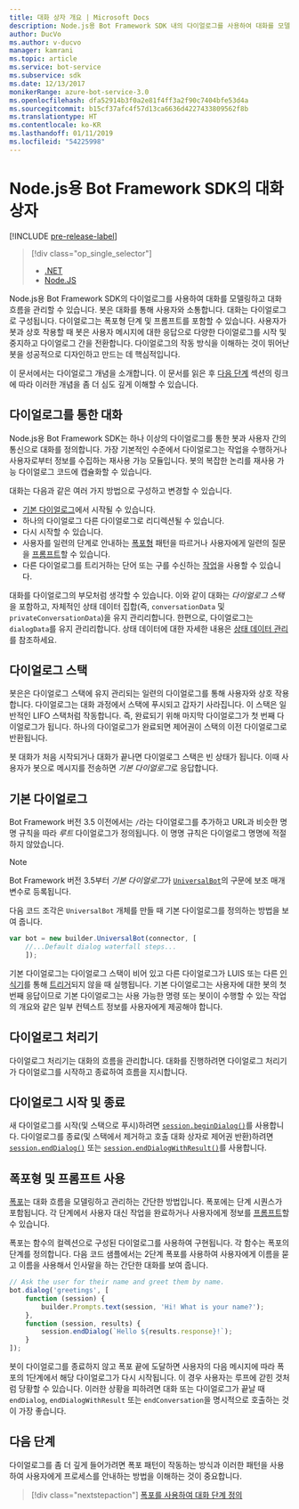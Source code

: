 ```yaml
---
title: 대화 상자 개요 | Microsoft Docs
description: Node.js용 Bot Framework SDK 내의 다이얼로그를 사용하여 대화를 모델링하고 대화 흐름을 관리하는 방법에 대해 알아봅니다.
author: DucVo
ms.author: v-ducvo
manager: kamrani
ms.topic: article
ms.service: bot-service
ms.subservice: sdk
ms.date: 12/13/2017
monikerRange: azure-bot-service-3.0
ms.openlocfilehash: dfa52914b3f0a2e81f4ff3a2f90c7404bfe53d4a
ms.sourcegitcommit: b15cf37afc4f57d13ca6636d4227433809562f8b
ms.translationtype: HT
ms.contentlocale: ko-KR
ms.lasthandoff: 01/11/2019
ms.locfileid: "54225998"
---
```

# <a name="dialogs-in-the-bot-framework-sdk-for-nodejs"></a>Node.js용 Bot Framework SDK의 대화 상자

[!INCLUDE [pre-release-label](../includes/pre-release-label-v3.md)]

> [!div class="op_single_selector"]
> - [.NET](../dotnet/bot-builder-dotnet-dialogs.md)
> - [Node.JS](../nodejs/bot-builder-nodejs-dialog-overview.md)

Node.js용 Bot Framework SDK의 다이얼로그를 사용하여 대화를 모델링하고 대화 흐름을 관리할 수 있습니다. 봇은 대화를 통해 사용자와 소통합니다. 대화는 다이얼로그로 구성됩니다. 다이얼로그는 폭포형 단계 및 프롬프트를 포함할 수 있습니다. 사용자가 봇과 상호 작용할 때 봇은 사용자 메시지에 대한 응답으로 다양한 다이얼로그를 시작 및 중지하고 다이얼로그 간을 전환합니다. 다이얼로그의 작동 방식을 이해하는 것이 뛰어난 봇을 성공적으로 디자인하고 만드는 데 핵심적입니다. 

이 문서에서는 다이얼로그 개념을 소개합니다. 이 문서를 읽은 후 [다음 단계](#next-steps) 섹션의 링크에 따라 이러한 개념을 좀 더 심도 깊게 이해할 수 있습니다.

## <a name="conversations-through-dialogs"></a>다이얼로그를 통한 대화

Node.js용 Bot Framework SDK는 하나 이상의 다이얼로그를 통한 봇과 사용자 간의 통신으로 대화를 정의합니다. 가장 기본적인 수준에서 다이얼로그는 작업을 수행하거나 사용자로부터 정보를 수집하는 재사용 가능 모듈입니다. 봇의 복잡한 논리를 재사용 가능 다이얼로그 코드에 캡슐화할 수 있습니다.

대화는 다음과 같은 여러 가지 방법으로 구성하고 변경할 수 있습니다.

- [기본 다이얼로그](#default-dialog)에서 시작될 수 있습니다.
- 하나의 다이얼로그 다른 다이얼로그로 리디렉션될 수 있습니다.
- 다시 시작할 수 있습니다.
- 사용자를 일련의 단계로 안내하는 [폭포형](bot-builder-nodejs-dialog-waterfall.md) 패턴을 따르거나 사용자에게 일련의 질문을 [프롬프트](bot-builder-nodejs-dialog-prompt.md)할 수 있습니다.
- 다른 다이얼로그를 트리거하는 단어 또는 구를 수신하는 [작업](bot-builder-nodejs-dialog-actions.md)을 사용할 수 있습니다. 

대화를 다이얼로그의 부모처럼 생각할 수 있습니다. 이와 같이 대화는 *다이얼로그 스택*을 포함하고, 자체적인 상태 데이터 집합(즉, `conversationData` 및 `privateConversationData`)을 유지 관리리합니다. 한편으로, 다이얼로그는 `dialogData`를 유지 관리리합니다. 상태 데이터에 대한 자세한 내용은 [상태 데이터 관리](bot-builder-nodejs-state.md)를 참조하세요.

## <a name="dialog-stack"></a>다이얼로그 스택

봇은은 다이얼로그 스택에 유지 관리되는 일련의 다이얼로그를 통해 사용자와 상호 작용합니다. 다이얼로그는 대화 과정에서 스택에 푸시되고 갑자기 사라집니다. 이 스택은 일반적인 LIFO 스택처럼 작동합니다. 즉, 완료되기 위해 마지막 다이얼로그가 첫 번째 다이얼로그가 됩니다. 하나의 다이얼로그가 완료되면 제어권이 스택의 이전 다이얼로그로 반환됩니다.

봇 대화가 처음 시작되거나 대화가 끝나면 다이얼로그 스택은 빈 상태가 됩니다. 이때 사용자가 봇으로 메시지를 전송하면 *기본 다이얼로그*로 응답합니다.

## <a name="default-dialog"></a>기본 다이얼로그

Bot Framework 버전 3.5 이전에서는 `/`라는 다이얼로그를 추가하고 URL과 비슷한 명명 규칙을 따라 *루트* 다이얼로그가 정의됩니다. 이 명명 규칙은 다이얼로그 명명에 적절하지 않았습니다. 

> [!NOTE]
> Bot Framework 버전 3.5부터 *기본 다이얼로그*가 [`UniversalBot`](https://docs.botframework.com/en-us/node/builder/chat-reference/classes/_botbuilder_d_.universalbot.html#constructor)의 구문에 보조 매개 변수로 등록됩니다.  

다음 코드 조각은 `UniversalBot` 개체를 만들 때 기본 다이얼로그를 정의하는 방법을 보여 줍니다.

```javascript
var bot = new builder.UniversalBot(connector, [
    //...Default dialog waterfall steps...
    ]);
```

기본 다이얼로그는 다이얼로그 스택이 비어 있고 다른 다이얼로그가 LUIS 또는 다른 [인식기](bot-builder-nodejs-recognize-intent-messages.md)를 통해 [트리거](bot-builder-nodejs-dialog-actions.md)되지 않을 때 실행됩니다. 기본 다이얼로그는 사용자에 대한 봇의 첫 번째 응답이므로 기본 다이얼로그는 사용 가능한 명령 또는 봇이이 수행할 수 있는 작업의 개요와 같은 일부 컨텍스트 정보를 사용자에게 제공해야 합니다.

## <a name="dialog-handlers"></a>다이얼로그 처리기

다이얼로그 처리기는 대화의 흐름을 관리합니다. 대화를 진행하려면 다이얼로그 처리기가 다이얼로그를 시작하고 종료하여 흐름을 지시합니다. 

## <a name="starting-and-ending-dialogs"></a>다이얼로그 시작 및 종료

새 다이얼로그를 시작(및 스택으로 푸시)하려면 [`session.beginDialog()`](http://docs.botframework.com/en-us/node/builder/chat-reference/classes/_botbuilder_d_.session#begindialog)를 사용합니다. 다이얼로그를 종료(및 스택에서 제거하고 호출 대화 상자로 제어권 반환)하려면 [`session.endDialog()`](http://docs.botframework.com/en-us/node/builder/chat-reference/classes/_botbuilder_d_.session#enddialog) 또는 [`session.endDialogWithResult()`](http://docs.botframework.com/en-us/node/builder/chat-reference/classes/_botbuilder_d_.session#enddialogwithresult)를 사용합니다. 

## <a name="using-waterfalls-and-prompts"></a>폭포형 및 프롬프트 사용

[폭포](bot-builder-nodejs-dialog-waterfall.md)는 대화 흐름을 모델링하고 관리하는 간단한 방법입니다. 폭포에는 단계 시퀀스가 포함됩니다. 각 단계에서 사용자 대신 작업을 완료하거나 사용자에게 정보를 [프롬프트](bot-builder-nodejs-dialog-prompt.md)할 수 있습니다.

폭포는 함수의 컬렉션으로 구성된 다이얼로그를 사용하여 구현됩니다. 각 함수는 폭포의 단계를 정의합니다. 다음 코드 샘플에서는 2단계 폭포를 사용하여 사용자에게 이름을 묻고 이름을 사용해서 인사말을 하는 간단한 대화를 보여 줍니다.

```javascript
// Ask the user for their name and greet them by name.
bot.dialog('greetings', [
    function (session) {
        builder.Prompts.text(session, 'Hi! What is your name?');
    },
    function (session, results) {
        session.endDialog(`Hello ${results.response}!`);
    }
]);
```

봇이 다이얼로그를 종료하지 않고 폭포 끝에 도달하면 사용자의 다음 메시지에 따라 폭포의 1단계에서 해당 다이얼로그가 다시 시작됩니다. 이 경우 사용자는 루프에 갇힌 것처럼 당황할 수 있습니다. 이러한 상황을 피하려면 대화 또는 다이얼로그가 끝날 때 `endDialog`, `endDialogWithResult` 또는 `endConversation`을 명시적으로 호출하는 것이 가장 좋습니다.

## <a name="next-steps"></a>다음 단계

다이얼로그를 좀 더 깊게 들어가려면 폭포 패턴이 작동하는 방식과 이러한 패턴을 사용하여 사용자에게 프로세스를 안내하는 방법을 이해하는 것이 중요합니다.

> [!div class="nextstepaction"]
> [폭포를 사용하여 대화 단계 정의](bot-builder-nodejs-dialog-waterfall.md)
